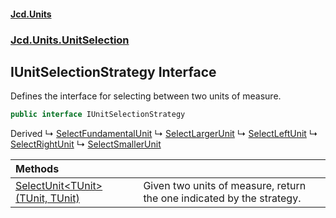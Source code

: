 #### [Jcd.Units](index.md 'index')
### [Jcd.Units.UnitSelection](Jcd.Units.UnitSelection.md 'Jcd.Units.UnitSelection')

## IUnitSelectionStrategy Interface

Defines the interface for selecting between two units of measure.

```csharp
public interface IUnitSelectionStrategy
```

Derived
&#8627; [SelectFundamentalUnit](SelectFundamentalUnit.md 'Jcd.Units.UnitSelection.SelectFundamentalUnit')
&#8627; [SelectLargerUnit](SelectLargerUnit.md 'Jcd.Units.UnitSelection.SelectLargerUnit')
&#8627; [SelectLeftUnit](SelectLeftUnit.md 'Jcd.Units.UnitSelection.SelectLeftUnit')
&#8627; [SelectRightUnit](SelectRightUnit.md 'Jcd.Units.UnitSelection.SelectRightUnit')
&#8627; [SelectSmallerUnit](SelectSmallerUnit.md 'Jcd.Units.UnitSelection.SelectSmallerUnit')

| Methods | |
| :--- | :--- |
| [SelectUnit&lt;TUnit&gt;(TUnit, TUnit)](IUnitSelectionStrategy.SelectUnit.Klb+x/umqLvPEeeX9EMM+w.md 'Jcd.Units.UnitSelection.IUnitSelectionStrategy.SelectUnit<TUnit>(TUnit, TUnit)') | Given two units of measure, return the one indicated by the strategy. |
